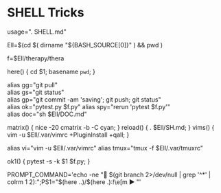 # SHELL Tricks

usage=". SHELL.md" 

Ell=$(cd $( dirname "${BASH_SOURCE[0]}" ) && pwd )  

f=$Ell/therapy/thera  

here()  { cd $1; basename `pwd`; }    

alias gg="git pull"   
alias gs="git status"   
alias gp="git commit -am 'saving'; git push; git status"    
alias ok="pytest.py  $f.py"
alias spy="rerun 'pytest $f.py'"    
alias doc="sh $Ell/DOC.md"  

matrix() { nice -20 cmatrix -b -C cyan;   }
reload() { . $Ell/SH.md;     }
vims()   { vim -u $Ell/.var/vimrc +PluginInstall +qall; }

alias vi="vim    -u $Ell/.var/vimrc"
alias tmux="tmux -f $Ell/.var/tmuxrc"
 
ok1() { pytest -s -k $1 $f.py;  }  

PROMPT_COMMAND='echo -ne "🔆 $(git branch 2>/dev/null | grep '^*' | colrm 1 2):";PS1="$(here ..)/$(here .):\!\e[m ▶ "'     
